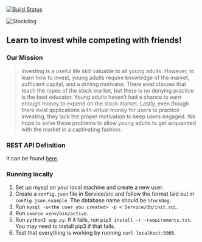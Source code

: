 [![Build Status](https://travis-ci.org/sshaul/StockDog.svg?branch=master)](https://travis-ci.org/sshaul/StockDog)

![Stockdog](https://github.com/sshaul/StockDog/blob/master/Assets/logoColor.png)
## Learn to invest while competing with friends!

### Our Mission
> Investing is a useful life skill valuable to all young adults. However, to learn how to invest, young adults require knowledge of the market, sufficient capital, and a driving motivator. There exist classes that teach the ropes of the stock market, but there is no denying practice is the best educator. Young adults haven’t had a chance to earn enough money to expend on the stock market. Lastly, even though there exist applications with virtual money for users to practice investing, they lack the proper motivation to keep users engaged. We hope to solve these problems to allow young adults to get acquainted with the market in a captivating fashion.


### REST API Definition
It can be found [here](https://stockdog.gitbook.io/project/rest-api).


### Running locally
1. Set up mysql on your local machine and create a new user.
1. Create a `config.json` file in Service/src and follow the format laid out in `config.json.example`. The database name should be `StockDog`.
3. Run `mysql -u<the user you created> -p < Service/db/init.sql`.
2. Run `source venv/bin/active`.
3. Run `python3 app.py`. If it fails, run `pip3 install -r -requirements.txt`. You may need to install pip3 if that fails.
4. Test that everything is working by running `curl localhost:5005`.